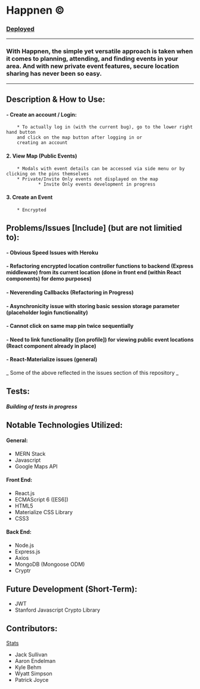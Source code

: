 # Happnen © 
### [Deployed](https://aqueous-earth-83627.herokuapp.com/mapdisplay) 

---

### With Happnen, the simple yet versatile approach is taken when it comes to planning, attending, and finding events in your area. And with  new private event features, secure location sharing has never been so easy. 

---

## Description & How to Use:


#### - Create an account / Login:
        * To actually log in (with the current bug), go to the lower right hand button
        and click on the map button after logging in or 
        creating an account
#### 2. View Map (Public Events)
        * Modals with event details can be accessed via side menu or by clicking on the pins themselves
        * Private/Invite Only events not displayed on the map
                * Invite Only events development in progress
#### 3. Create an Event
        * Encrypted  



## Problems/Issues [Include] (but are not limitied to):

#### - Obvious Speed Issues with Heroku
#### - Refactoring encrypted location controller functions to backend (Express middleware) from its current location (done in front end (within React components) for demo purposes)
#### - Neverending Callbacks (Refactoring in Progress)
#### - Asynchronicity issue with storing basic session storage parameter (placeholder login functionality)
#### - Cannot click on same map pin twice sequentially
#### - Need to link functionality ([on profile]) for viewing public event locations (React component already in place)
#### - React-Materialize issues (general)

_ Some of the above reflected in the issues section of this repository _

## Tests:
##### _Building of tests in progress_ 

## Notable Technologies Utilized:


#### General: 
* MERN Stack
* Javascript
* Google Maps API <br/>

#### Front End: 
* React.js
* ECMAScript 6 ([ES6])
* HTML5
* Materialize CSS Library
* CSS3

#### Back End:
* Node.js
* Express.js
* Axios
* MongoDB (Mongoose ODM)
* Cryptr

## Future Development (Short-Term):
* JWT
* Stanford Javascript Crypto Library

## Contributors:
[Stats](https://github.com/thesullivantage/Happnen/graphs/contributors)
* Jack Sullivan
* Aaron Endelman
* Kyle Behm
* Wyatt Simpson
* Patrick Joyce
